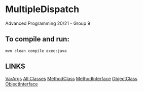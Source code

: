 # MultipleDispatch
Advanced Programming 20/21 - Group 9

## To compile and run:

```
mvn clean compile exec:java
```

## LINKS

[VarArgs](https://docs.oracle.com/javase/8/docs/technotes/guides/language/varargs.html)
[All Classes](https://docs.oracle.com/javase/10/docs/api/allclasses-noframe.html)
[MethodClass](https://docs.oracle.com/javase/10/docs/api/java/lang/reflect/Method.html)
[MethodInterface](https://docs.oracle.com/javase/10/docs/api/com/sun/jdi/Method.html)
[ObjectClass](https://docs.oracle.com/javase/10/docs/api/java/lang/Object.html)
[ObjectInterface](https://docs.oracle.com/javase/10/docs/api/org/omg/CORBA/Object.html)


